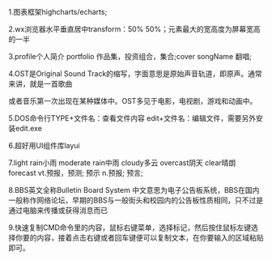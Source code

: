 1.图表框架highcharts/echarts;

2.wx浏览器水平垂直居中transform：50% 50%；元素最大的宽高度为屏幕宽高的一半

3.profile个人简介 portfolio  作品集，投资组合，集合;cover songName 翻唱;

4.OST是Original Sound Track的缩写，字面意思是原始声音轨道，即原声。通常来讲，就是一首歌曲

或者音乐第一次出现在某种媒体中。OST多见于电影，电视剧，游戏和动画中。

5.DOS命令行TYPE+文件名：查看文件内容  edit+文件名：编辑文件，需要另外安装edit.exe

6.超好用UI组件库layui

7.light rain小雨    moderate rain中雨  cloudy多云 overcast阴天   clear晴朗   forecast   vt.预报，预测; 预示  n.预报; 预言;

8.BBS英文全称Bulletin Board System 中文意思为电子公告板系统，BBS在国内一般称作网络论坛，早期的BBS与一般街头和校园内的公告板性质相同，只不过是通过电脑来传播或获得消息而已

9.快速复制CMD命令里的内容，鼠标右键菜单，选择标记，然后按住鼠标左键选择你要的内容，接着点击右键或者回车键便可以复制文本，在你要输入的区域粘贴即可。